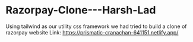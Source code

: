 # Razorpay-Clone---Harsh-Lad
Using tailwind as our utility css framework we had tried to build a clone of razorpay website
Link: https://prismatic-cranachan-641151.netlify.app/
